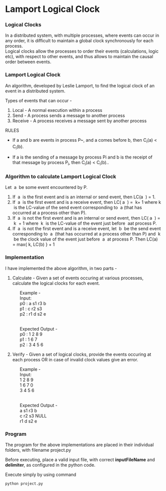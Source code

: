 # Lamport Logical Clock

### Logical Clocks
In a distributed system, with multiple processes, where events can occur in any order, it is difficult to maintain a global clock synchronously for each process.
<br>Logical clocks allow the processes to order their events (calculations, logic etc), with respect to other events, and thus allows to maintain the causal order between events.


### Lamport Logical Clock
An algorithm, developed by Leslie Lamport, to find the logical clock of an event in a distributed system.


Types of events that can occur -
1) Local - A normal execution within a process
2) Send - A process sends a message to another process
3) Receive - A process receives a message sent by another process

RULES

* If a and b are events in process P~, and a comes
before b, then C<sub>i</sub>(a) < C<sub>i</sub>(b).

* If a is the sending of a message by process Pi
and b is the receipt of that message by process P<sub>i</sub>, then
C<sub>i</sub>(a) < C<sub>i</sub>(b)..


### Algorithm to calculate Lamport Logical Clock
Let ​ a ​ be some event encountered by P.
1. If ​ a ​ is the first event and is an internal or send event, then LC(​ a ​ ) = 1.
2. If ​ a ​ is the first event and is a receive event, then LC(​ a ​ ) = ​ k ​ + 1 where​ k ​ is the LC-value of the send
event corresponding to ​ a ​ (that has occurred at a process other than P).
3. If ​ a ​ is not the first event and is an internal or send event, then LC(​ a ​ ) = ​ k ​ + 1 where ​ k ​ is the LC-value of
the event just before ​ a ​ at process P.
4. If ​ a ​ is not the first event and is a receive event, let ​ b ​ be the send event corresponding to ​ a ​ (that has
occurred at a process other than P) and ​ k ​ be the clock value of the event just before ​ a ​ at process P. Then
LC(a) = max{ k, LC(b) } + 1


### Implementation
I have implemented the above algorithm, in two parts -

1. Calculate - Given a set of events occuring at various processes, calculate the logical clocks for each event.

&nbsp;&nbsp;&nbsp;&nbsp;&nbsp;&nbsp;&nbsp;&nbsp;&nbsp;&nbsp;&nbsp;&nbsp;Example - 
<br>&nbsp;&nbsp;&nbsp;&nbsp;&nbsp;&nbsp;&nbsp;&nbsp;&nbsp;&nbsp;&nbsp;&nbsp;Input:
<br>&nbsp;&nbsp;&nbsp;&nbsp;&nbsp;&nbsp;&nbsp;&nbsp;&nbsp;&nbsp;&nbsp;&nbsp;p0 : a s1 r3 b
<br>&nbsp;&nbsp;&nbsp;&nbsp;&nbsp;&nbsp;&nbsp;&nbsp;&nbsp;&nbsp;&nbsp;&nbsp;p1 : c r2 s3
<br>&nbsp;&nbsp;&nbsp;&nbsp;&nbsp;&nbsp;&nbsp;&nbsp;&nbsp;&nbsp;&nbsp;&nbsp;p2 : r1 d s2 e

<br>&nbsp;&nbsp;&nbsp;&nbsp;&nbsp;&nbsp;&nbsp;&nbsp;&nbsp;&nbsp;&nbsp;&nbsp;Expected Output -
<br>&nbsp;&nbsp;&nbsp;&nbsp;&nbsp;&nbsp;&nbsp;&nbsp;&nbsp;&nbsp;&nbsp;&nbsp;p0 : 1 2 8 9
<br>&nbsp;&nbsp;&nbsp;&nbsp;&nbsp;&nbsp;&nbsp;&nbsp;&nbsp;&nbsp;&nbsp;&nbsp;p1 : 1 6 7
<br>&nbsp;&nbsp;&nbsp;&nbsp;&nbsp;&nbsp;&nbsp;&nbsp;&nbsp;&nbsp;&nbsp;&nbsp;p2 : 3 4 5 6


2. Verify - Given a set of logical clocks, provide the events occuring at each process OR in case of invalid clock values give an error.

&nbsp;&nbsp;&nbsp;&nbsp;&nbsp;&nbsp;&nbsp;&nbsp;&nbsp;&nbsp;&nbsp;&nbsp;Example - 
<br>&nbsp;&nbsp;&nbsp;&nbsp;&nbsp;&nbsp;&nbsp;&nbsp;&nbsp;&nbsp;&nbsp;&nbsp;Input:
<br>&nbsp;&nbsp;&nbsp;&nbsp;&nbsp;&nbsp;&nbsp;&nbsp;&nbsp;&nbsp;&nbsp;&nbsp;1 2 8 9
<br>&nbsp;&nbsp;&nbsp;&nbsp;&nbsp;&nbsp;&nbsp;&nbsp;&nbsp;&nbsp;&nbsp;&nbsp;1 6 7 0
<br>&nbsp;&nbsp;&nbsp;&nbsp;&nbsp;&nbsp;&nbsp;&nbsp;&nbsp;&nbsp;&nbsp;&nbsp;3 4 5 6

<br>&nbsp;&nbsp;&nbsp;&nbsp;&nbsp;&nbsp;&nbsp;&nbsp;&nbsp;&nbsp;&nbsp;&nbsp;Expected Output -
<br>&nbsp;&nbsp;&nbsp;&nbsp;&nbsp;&nbsp;&nbsp;&nbsp;&nbsp;&nbsp;&nbsp;&nbsp;a s1 r3 b
<br>&nbsp;&nbsp;&nbsp;&nbsp;&nbsp;&nbsp;&nbsp;&nbsp;&nbsp;&nbsp;&nbsp;&nbsp;c r2 s3 NULL
<br>&nbsp;&nbsp;&nbsp;&nbsp;&nbsp;&nbsp;&nbsp;&nbsp;&nbsp;&nbsp;&nbsp;&nbsp;r1 d s2 e


### Program
The program for the above implementations are placed in their individual folders, with filename project.py

Before executing, place a valid input file, with correct <b>inputFileName</b> and <b>delimiter</b>, as configured in the python code.

Execute simply by using command
``` 
python project.py 
```